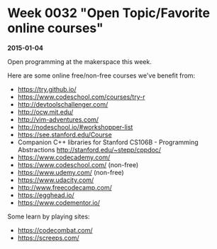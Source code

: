 # Week 0032 "Open Topic/Favorite online courses"
**2015-01-04**

Open programming at the makerspace this week.

Here are some online free/non-free courses we've benefit from:
* https://try.github.io/
* https://www.codeschool.com/courses/try-r
* http://devtoolschallenger.com/
* http://ocw.mit.edu/
* http://vim-adventures.com/
* http://nodeschool.io/#workshopper-list
* https://see.stanford.edu/Course
* Companion C++ libraries for Stanford CS106B - Programming Abstractions http://stanford.edu/~stepp/cppdoc/
* https://www.codecademy.com/
* https://www.codeschool.com/ (non-free)
* https://www.udemy.com/ (non-free)
* https://www.udacity.com/
* http://www.freecodecamp.com/
* https://egghead.io/
* https://www.codementor.io/

Some learn by playing sites:
* https://codecombat.com/
* https://screeps.com/
